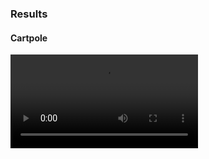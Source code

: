 ### Results 

#### Cartpole

 <video loop src="./results/cartpole_result.mkv">  Cartpole Results </video> 